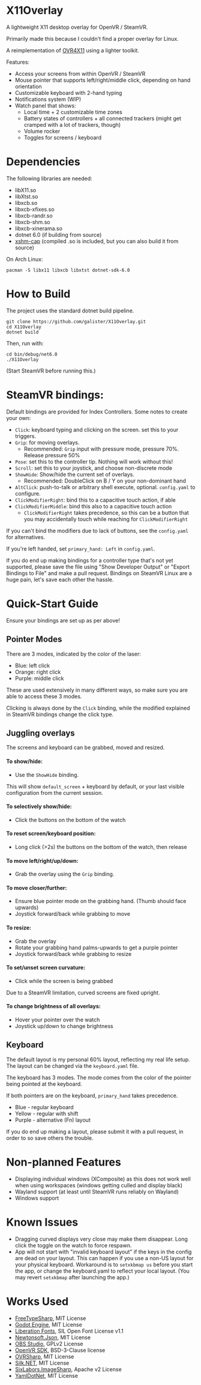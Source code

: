 # X11Overlay
A lightweight X11 desktop overlay for OpenVR / SteamVR.

Primarily made this because I couldn't find a proper overlay for Linux.

A reimplementation of [OVR4X11](https://github.com/galister/OVR4X11) using a lighter toolkit.

Features:
- Access your screens from within OpenVR / SteamVR
- Mouse pointer that supports left/right/middle click, depending on hand orientation
- Customizable keyboard with 2-hand typing
- Notifications system (WIP)
- Watch panel that shows:
  - Local time + 2 customizable time zones
  - Battery states of controllers + all connected trackers (might get cramped with a lot of trackers, though)
  - Volume rocker
  - Toggles for screens / keyboard

# Dependencies

The following libraries are needed:
- libX11.so
- libXtst.so
- libxcb.so
- libxcb-xfixes.so
- libxcb-randr.so
- libxcb-shm.so
- libxcb-xinerama.so
- dotnet 6.0 (if building from source)
- [xshm-cap](https://github.com/galister/xshm-cap) (compiled .so is included, but you can also build it from source)

On Arch Linux:
```
pacman -S libx11 libxcb libxtst dotnet-sdk-6.0
```

# How to Build

The project uses the standard dotnet build pipeline.

```
git clone https://github.com/galister/X11Overlay.git
cd X11Overlay
dotnet build
```

Then, run with:
```
cd bin/debug/net6.0
./X11Overlay
```
(Start SteamVR before running this.)

# SteamVR bindings:
Default bindings are provided for Index Controllers. Some notes to create your own:
- `Click`: keyboard typing and clicking on the screen. set this to your triggers.
- `Grip`: for moving overlays. 
  - Recommended: `Grip` input with pressure mode, pressure 70%. Release pressure 50%
- `Pose`: set this to the controller tip. Nothing will work without this!
- `Scroll`: set this to your joystick, and choose non-discrete mode
- `ShowHide`: Show/hide the current set of overlays.
  - Recommended: DoubleClick on B / Y on your non-dominant hand
- `AltClick`: push-to-talk or arbitrary shell execute, optional. `config.yaml` to configure.
- `ClickModifierRight`: bind this to a capacitive touch action, if able
- `ClickModifierMiddle`: bind this also to a capacitive touch action
  - `ClickModifierRight` takes precedence, so this can be a button that you may accidentally touch while reaching for `ClickModifierRight`

If you can't bind the modifiers due to lack of buttons, see the `config.yaml` for alternatives.

If you're left handed, set `primary_hand: Left` in `config.yaml`.

If you do end up making bindings for a controller type that's not yet supported, please save the file using "Show Developer Output" or "Export Bindings to File" and make a pull request. Bindings on SteamVR Linux are a huge pain, let's save each other the hassle.

# Quick-Start Guide

Ensure your bindings are set up as per above!

## Pointer Modes
There are 3 modes, indicated by the color of the laser:
- Blue: left click
- Orange: right click
- Purple: middle click

These are used extensively in many different ways, so make sure you are able to access these 3 modes.

Clicking is always done by the `Click` binding, while the modified explained in SteamVR bindings change the click type.

## Juggling overlays

The screens and keyboard can be grabbed, moved and resized.

#### To show/hide:
- Use the `ShowHide` binding.

This will show `default_screen` + keyboard by default, or your last visible configuration from the current session.

#### To selectively show/hide:
- Click the buttons on the bottom of the watch

#### To reset screen/keyboard position:
- Long click (>2s) the buttons on the bottom of the watch, then release

#### To move left/right/up/down: 
- Grab the overlay using the `Grip` binding.

#### To move closer/further: 
- Ensure blue pointer mode on the grabbing hand. (Thumb should face upwards)
- Joystick forward/back while grabbing to move

#### To resize: 
- Grab the overlay
- Rotate your grabbing hand palms-upwards to get a purple pointer
- Joystick forward/back while grabbing to resize

#### To set/unset screen curvature:
- Click while the screen is being grabbed

Due to a SteamVR limitation, curved screens are fixed upright.

#### To change brightness of all overlays:
- Hover your pointer over the watch
- Joystick up/down to change brightness

## Keyboard

The default layout is my personal 60% layout, reflecting my real life setup. The layout can be changed via the `keyboard.yaml` file.

The keyboard has 3 modes. The mode comes from the color of the pointer being pointed at the keyboard.

If both pointers are on the keyboard, `primary_hand` takes precedence.

- Blue - regular keyboard
- Yellow - regular with shift
- Purple - alternative (Fn) layout

If you do end up making a layout, please submit it with a pull request, in order to so save others the trouble.

# Non-planned Features
- Displaying individual windows (XComposite) as this does not work well when using workspaces (windows getting culled and display black)
- Wayland support (at least until SteamVR runs reliably on Wayland)
- Windows support

# Known Issues
- Dragging curved displays very close may make them disappear. Long click the toggle on the watch to force respawn.
- App will not start with "invalid keyboard layout" if the keys in the config are dead on your layout. This can happen if you use a non-US layout for your physical keyboard. Workaround is to `setxkbmap us` before you start the app, or change the keyboard.yaml to reflect your local layout. (You may revert `setxkbmap` after launching the app.)

# Works Used
- [FreeTypeSharp](https://github.com/ryancheung/FreeTypeSharp), MIT License
- [Godot Engine](https://github.com/godotengine/godot), MIT License
- [Liberation Fonts](https://github.com/liberationfonts/liberation-fonts), SIL Open Font License v1.1
- [Newtonsoft.Json](https://github.com/JamesNK/Newtonsoft.Json), MIT License
- [OBS Studio](https://github.com/obsproject/obs-studio), GPLv2 License
- [OpenVR SDK](https://github.com/ValveSoftware/openvr), BSD-3-Clause license
- [OVRSharp](https://github.com/OVRTools/OVRSharp), MIT License
- [Silk.NET](https://github.com/dotnet/Silk.NET), MIT License
- [SixLabors.ImageSharp](https://github.com/SixLabors/ImageSharp), Apache v2 License
- [YamlDotNet](SixLabors/ImageSharp), MIT License
